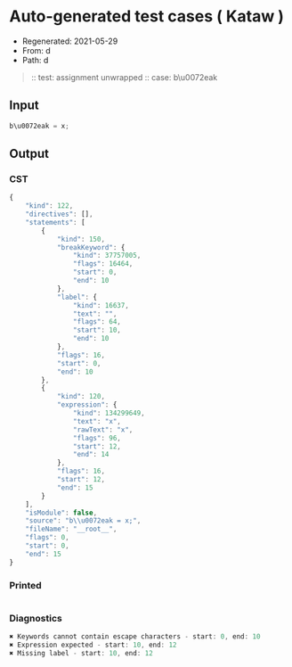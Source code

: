 # Auto-generated test cases ( Kataw )
- Regenerated: 2021-05-29
- From: d
- Path: d
> :: test: assignment unwrapped
> :: case: b\u0072eak
## Input

`````js
b\u0072eak = x;
`````
## Output

### CST

```javascript
{
    "kind": 122,
    "directives": [],
    "statements": [
        {
            "kind": 150,
            "breakKeyword": {
                "kind": 37757005,
                "flags": 16464,
                "start": 0,
                "end": 10
            },
            "label": {
                "kind": 16637,
                "text": "",
                "flags": 64,
                "start": 10,
                "end": 10
            },
            "flags": 16,
            "start": 0,
            "end": 10
        },
        {
            "kind": 120,
            "expression": {
                "kind": 134299649,
                "text": "x",
                "rawText": "x",
                "flags": 96,
                "start": 12,
                "end": 14
            },
            "flags": 16,
            "start": 12,
            "end": 15
        }
    ],
    "isModule": false,
    "source": "b\\u0072eak = x;",
    "fileName": "__root__",
    "flags": 0,
    "start": 0,
    "end": 15
}
```

### Printed

```javascript

```

### Diagnostics

```javascript
✖ Keywords cannot contain escape characters - start: 0, end: 10
✖ Expression expected - start: 10, end: 12
✖ Missing label - start: 10, end: 12

```

